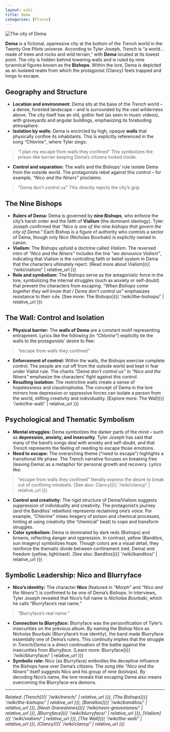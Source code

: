 ```yaml
---
layout: wiki
title: Dema
categories: [Places]
---
```


![The city of Dema](https://i.pinimg.com/originals/00/60/5b/00605b50551ff175819019ed8c311d53.jpg)

**Dema** is a fictional, oppressive city at the bottom of the *Trench* world in the Twenty One Pilots universe. According to Tyler Joseph, *Trench* is “a world… made of trees and rocks and wild terrain,” with **Dema** located at its lowest point. The city is hidden behind towering walls and is ruled by nine tyrannical figures known as the **Bishops**. Within the lore, Dema is depicted as an isolated realm from which the protagonist (Clancy) feels trapped and longs to escape.

## <span class="tape-accent-yellow">Geography and Structure</span>

* **Location and environment:** Dema sits at the base of the *Trench* world – a dense, forested landscape – and is surrounded by the vast wilderness above. The city itself has an old, gothic feel (as seen in music videos), with graveyards and angular buildings, emphasizing its foreboding atmosphere.
* **Isolation by walls:** Dema is encircled by high, opaque **walls** that physically confine its inhabitants. This is explicitly referenced in the song *“Chlorine”*, where Tyler sings:
> “I plan my escape from walls they confined”
  This symbolizes the prison-like barrier keeping Dema’s citizens locked inside.
* **Control and separation:** The walls and the Bishops’ rule isolate Dema from the outside world. The protagonists rebel against this control – for example, *“Nico and the Niners”* proclaims:
> “Dema don’t control us”
  This directly rejects the city’s grip.

## <span class="tape-accent-red">The Nine Bishops</span>

* **Rulers of Dema:** Dema is governed by **nine Bishops**, who enforce the city’s harsh order and the faith of **Vialism** (the dominant ideology). Tyler Joseph confirmed that *“Nico is one of the nine bishops that govern the city of Dema.”* Each Bishop is a figure of authority who controls a sector of Dema, though only Nico (Nicholas Bourbaki) is explicitly named in canon.
* **Vialism:** The Bishops uphold a doctrine called *Vialism*. The reversed intro of *“Nico and the Niners”* includes the line *“we denounce Vialism”*, indicating that Vialism is the controlling faith or belief system in Dema that the characters ultimately reject. \[Read more about Vialism]\({{ '/wiki/vialism/' | relative\_url }})
* **Role and symbolism:** The Bishops serve as the antagonistic force in the lore, symbolizing the internal struggles (such as anxiety or self-doubt) that prevent the characters from escaping. *“When Bishops come together they will know that / Dema don’t control us”* emphasizes resistance to their rule. \[See more: The Bishops]\({{ '/wiki/the-bishops/' | relative\_url }})

## <span class="tape-accent-yellow">The Wall: Control and Isolation</span>

* **Physical barrier:** The **walls of Dema** are a constant motif representing entrapment. Lyrics like the following (in *“Chlorine”*) explicitly tie the walls to the protagonists’ desire to flee:
> “escape from walls they confined”
* **Enforcement of control:** Within the walls, the Bishops exercise complete control. The people are cut off from the outside world and kept in fear under Vialist rule. The chants *“Dema don’t control us”* in *“Nico and the Niners”* emphasize the characters’ fight against this control.
* **Resulting isolation:** The restrictive walls create a sense of hopelessness and claustrophobia. The concept of Dema in the lore mirrors how depression or oppressive forces can isolate a person from the world, stifling creativity and individuality. \[Explore more: The Wall]\({{ '/wiki/the-wall/' | relative\_url }})

## <span class="tape-accent-yellow">Psychological and Thematic Symbolism</span>

* **Mental struggles:** Dema symbolizes the darker parts of the mind – such as **depression, anxiety, and insecurity**. Tyler Joseph has said that many of the band’s songs deal with anxiety and self-doubt, and that *Trench* represents the feeling of needing to escape those emotions.
* **Need to escape:** The overarching theme (“need to escape”) highlights a transitional life phase. The Trench narrative focuses on breaking free (leaving Dema) as a metaphor for personal growth and recovery. Lyrics like:
> “escape from walls they confined”
  literally express the desire to break out of confining mindsets. \[See also: Clancy]\({{ '/wiki/clancy/' | relative_url }})
* **Control and creativity:** The rigid structure of Dema/Vialism suggests suppression of individuality and creativity. The protagonist’s journey (and the Banditos’ rebellion) represents reclaiming one’s voice. For example, *“Chlorine”* mixes imagery of poison and chemical processes, hinting at using creativity (the “chemical” beat) to cope and transform struggles.
* **Color symbolism:** Dema is dominated by dark reds (Bishops) and browns, reflecting danger and oppression. In contrast, yellow (Banditos, sun imagery) symbolizes hope. Though colors are a visual detail, they reinforce the thematic divide between confinement (red, Dema) and freedom (yellow, light/east). \[See also: Banditos]\({{ '/wiki/banditos/' | relative\_url }})

## <span class="tape-accent-red">Symbolic Leadership: Nico and Blurryface</span>

* **Nico’s identity:** The character **Nico** (featured in *“Morph”* and *“Nico and the Niners”*) is confirmed to be one of Dema’s Bishops. In interviews, Tyler Joseph revealed that Nico’s full name is *Nicholas Bourbaki*, which he calls “Blurryface’s real name.”
> “Blurryface’s real name.”
* **Connection to *Blurryface*:** Blurryface was the personification of Tyler’s insecurities on the previous album. By naming the Bishop Nico as Nicholas Bourbaki (Blurryface’s true identity), the band made Blurryface essentially one of Dema’s rulers. This continuity implies that the struggle in *Trench/Dema* is a direct continuation of the battle against the insecurities from *Blurryface*. \[Learn more: Blurryface]\({{ '/wiki/blurryface/' | relative\_url }})
* **Symbolic role:** Nico (as Blurryface) embodies the deceptive influence the Bishops have over Dema’s citizens. The song title *“Nico and the Niners”* itself suggests Nico and his group of nine (bishops). By decoding Nico’s name, the lore reveals that escaping Dema also means overcoming the Blurryface-era demons.

---

*Related: [Trench]({{ '/wiki/trench/' | relative_url }}), [The Bishops]({{ '/wiki/the-bishops/' | relative_url }}), [Banditos]({{ '/wiki/banditos/' | relative_url }}), [Neon Gravestones]({{ '/wiki/neon-gravestones/' | relative_url }}), [Blurryface]({{ '/wiki/blurryface/' | relative_url }}), [Vialism]({{ '/wiki/vialism/' | relative_url }}), [The Wall]({{ '/wiki/the-wall/' | relative_url }}), [Clancy]({{ '/wiki/clancy/' | relative_url }})*
